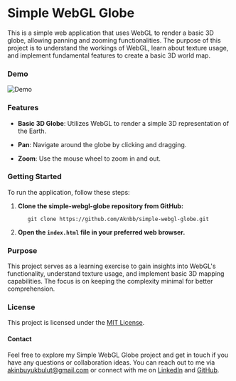 # Simple WebGL Globe

This is a simple web application that uses WebGL to render a basic 3D globe, allowing panning and zooming functionalities. The purpose of this project is to understand the workings of WebGL, learn about texture usage, and implement fundamental features to create a basic 3D world map.

### Demo

![Demo](docs/demo.webp)

### Features

* **Basic 3D Globe**: Utilizes WebGL to render a simple 3D representation of the Earth.

* **Pan**: Navigate around the globe by clicking and dragging.

* **Zoom**: Use the mouse wheel to zoom in and out.

### Getting Started

To run the application, follow these steps:

1. **Clone the simple-webgl-globe repository from GitHub:**

    ```
       git clone https://github.com/Aknbb/simple-webgl-globe.git
    ```

2. **Open the `index.html` file in your preferred web browser.**

### Purpose
This project serves as a learning exercise to gain insights into WebGL's functionality, understand texture usage, and implement basic 3D mapping capabilities. The focus is on keeping the complexity minimal for better comprehension.

### License

This project is licensed under the [MIT License](LICENSE).

#### Contact
Feel free to explore my Simple WebGL Globe project and get in touch if you have any questions or collaboration ideas. You can reach out to me via [akinbuyukbulut@gmail.com](mailto:akinbuyukbulut@gmail.com) or connect with me on [LinkedIn](https://www.linkedin.com/in/akinbuyukbulut/) and [GitHub](https://github.com/Aknbb).
